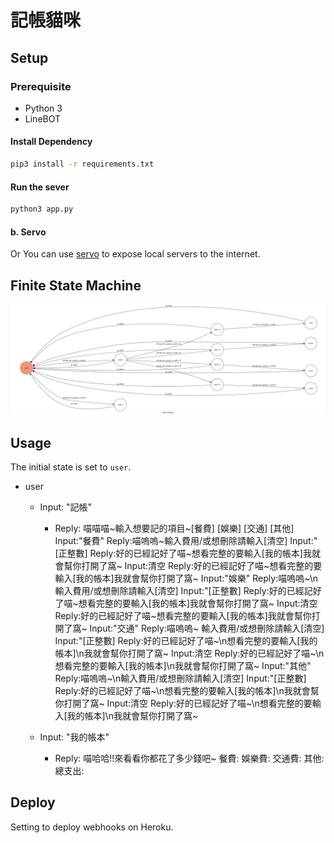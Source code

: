 # 記帳貓咪


## Setup

### Prerequisite
* Python 3
* LineBOT

#### Install Dependency
```sh
pip3 install -r requirements.txt
```



#### Run the sever

```sh
python3 app.py
```

#### b. Servo

Or You can use [servo](http://serveo.net/) to expose local servers to the internet.


## Finite State Machine
![fsm](./fsm.png)

## Usage
The initial state is set to `user`.


* user
	* Input: "記帳"
		* Reply: 喵喵喵~輸入想要記的項目~[餐費]  [娛樂]  [交通]  [其他]
			Input:"餐費"
				Reply:喵嗚嗚~輸入費用/或想刪除請輸入[清空]
					Input:"[正整數]
						Reply:好的已經記好了喵~想看完整的要輸入[我的帳本]我就會幫你打開了窩~
					Input:清空
						Reply:好的已經記好了喵~想看完整的要輸入[我的帳本]我就會幫你打開了窩~
			Input:"娛樂"
				Reply:喵嗚嗚~\n輸入費用/或想刪除請輸入[清空]
					Input:"[正整數]
						Reply:好的已經記好了喵~想看完整的要輸入[我的帳本]我就會幫你打開了窩~
					Input:清空
						Reply:好的已經記好了喵~想看完整的要輸入[我的帳本]我就會幫你打開了窩~
			Input:"交通"
				Reply:喵嗚嗚~
                輸入費用/或想刪除請輸入[清空]
					Input:"[正整數]
						Reply:好的已經記好了喵~\n想看完整的要輸入[我的帳本]\n我就會幫你打開了窩~
					Input:清空
						Reply:好的已經記好了喵~\n想看完整的要輸入[我的帳本]\n我就會幫你打開了窩~
			Input:"其他"
				Reply:喵嗚嗚~\n輸入費用/或想刪除請輸入[清空]
					Input:"[正整數]
						Reply:好的已經記好了喵~\n想看完整的要輸入[我的帳本]\n我就會幫你打開了窩~
					Input:清空
						Reply:好的已經記好了喵~\n想看完整的要輸入[我的帳本]\n我就會幫你打開了窩~
						
					

	* Input: "我的帳本"
		* Reply: 
		喵哈哈!!來看看你都花了多少錢吧~
		餐費:
		娛樂費:
		交通費:
		其他:
		總支出:

## Deploy
Setting to deploy webhooks on Heroku.




